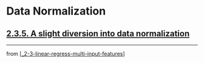# Data Normalization

## [**2.3.5.** A slight diversion into data normalization](https://livebook.manning.com/book/deep-learning-with-javascript/chapter-2/214)

---
from [[_2-3-linear-regress-multi-input-features]]

[//begin]: # "Autogenerated link references for markdown compatibility"
[_2-3-linear-regress-multi-input-features]: _2-3-linear-regress-multi-input-features.md "Linear Regress Multi-Input Features"
[//end]: # "Autogenerated link references"